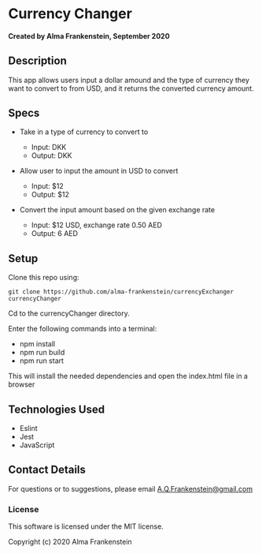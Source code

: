 # Currency Changer 

#### Created by Alma Frankenstein, September 2020

## Description
This app allows users input a dollar amound and the type of currency they want to convert to from USD, and it returns the converted currency amount.


## Specs

* Take in a type of currency to convert to
  * Input: DKK
  * Output: DKK

* Allow user to input the amount in USD to convert
  * Input: $12
  * Output: $12

* Convert the input amount based on the given exchange rate
  * Input: $12 USD, exchange rate 0.50 AED
  * Output: 6 AED


## Setup

Clone this repo using:

```git clone https://github.com/alma-frankenstein/currencyExchanger currencyChanger```

Cd to the currencyChanger directory.

Enter the following commands into a terminal:

* npm install
* npm run build
* npm run start

This will install the needed dependencies and open the index.html file in a browser


## Technologies Used

* Eslint
* Jest
* JavaScript

## Contact Details

For questions or to suggestions, please email A.Q.Frankenstein@gmail.com

### License

This software is licensed under the MIT license.

Copyright (c) 2020 Alma Frankenstein